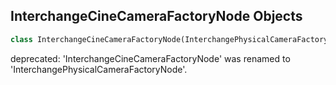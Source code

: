 ## InterchangeCineCameraFactoryNode Objects

```python
class InterchangeCineCameraFactoryNode(InterchangePhysicalCameraFactoryNode)
```

deprecated: 'InterchangeCineCameraFactoryNode' was renamed to 'InterchangePhysicalCameraFactoryNode'.

<a id="unreal.InterchangeStandardCameraFactoryNode"></a>